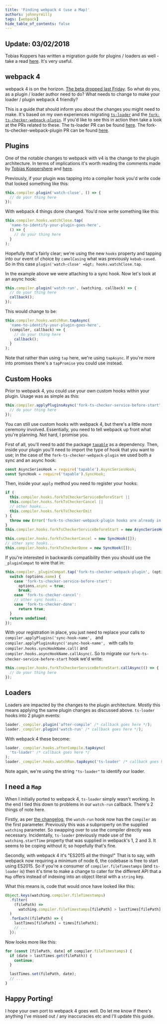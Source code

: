 ```yaml
---
title: 'Finding webpack 4 (use a Map)'
authors: johnnyreilly
tags: [webpack]
hide_table_of_contents: false
---
```


## Update: 03/02/2018

<!--truncate-->

Tobias Koppers has written a migration guide for plugins / loaders as well - take a read [here](https://medium.com/webpack/webpack-4-migration-guide-for-plugins-loaders-20a79b927202). It's very useful.

## webpack 4

webpack 4 is on the horizon. [The beta dropped last Friday](https://medium.com/webpack/webpack-4-beta-try-it-today-6b1d27d7d7e2). So what do you, as a plugin / loader author need to do? What needs to change to make your loader / plugin webpack 4 friendly?

This is a guide that should inform you about the changes you might need to make. It's based on my own experiences migrating [`ts-loader`](https://github.com/TypeStrong/ts-loader) and the [`fork-ts-checker-webpack-plugin`](https://github.com/Realytics/fork-ts-checker-webpack-plugin). If you'd like to see this in action then take a look at the PRs related to these. The ts-loader PR can be found [here](https://github.com/TypeStrong/ts-loader/pull/710). The fork-ts-checker-webpack-plugin PR can be found [here](https://github.com/Realytics/fork-ts-checker-webpack-plugin/pull/93).

## Plugins

One of the notable changes to webpack with v4 is the change to the plugin architecture. In terms of implications it's worth reading the comments made by [Tobias Koppers](https://twitter.com/wsokra)[here](https://github.com/webpack/webpack/issues/6244#issuecomment-357502113) and [here](https://github.com/webpack/webpack/issues/6064#issuecomment-349405474).

Previously, if your plugin was tapping into a compiler hook you'd write code that looked something like this:

```js
this.compiler.plugin('watch-close', () => {
  // do your thing here
});
```

With webpack 4 things done changed. You'd now write something like this:

```js
this.compiler.hooks.watchClose.tap(
  'name-to-identify-your-plugin-goes-here',
  () => {
    // do your thing here
  }
);
```

Hopefully that's fairly clear; we're using the new `hooks` property and tapping into our event of choice by `camelCasing` what was previously `kebab-cased`. So in this case `plugin('watch-close' =&gt; hooks.watchClose.tap`.

In the example above we were attaching to a sync hook. Now let's look at an async hook:

```js
this.compiler.plugin('watch-run', (watching, callback) => {
  // do your thing here
  callback();
});
```

This would change to be:

```js
this.compiler.hooks.watchRun.tapAsync(
  'name-to-identify-your-plugin-goes-here',
  (compiler, callback) => {
    // do your thing here
    callback();
  }
);
```

Note that rather than using `tap` here, we're using `tapAsync`. If you're more into promises there's a `tapPromise` you could use instead.

## Custom Hooks

Prior to webpack 4, you could use your own custom hooks within your plugin. Usage was as simple as this:

```js
this.compiler.applyPluginsAsync('fork-ts-checker-service-before-start', () => {
  // do your thing here
});
```

You can still use custom hooks with webpack 4, but there's a little more ceremony involved. Essentially, you need to tell webpack up front what you're planning. Not hard, I promise you.

First of all, you'll need to add the package [`tapable`](https://www.npmjs.com/package/tapable) as a dependency. Then, inside your plugin you'll need to import the type of hook that you want to use; in the case of the `fork-ts-checker-webpack-plugin` we used both a sync and an async hook:

```js
const AsyncSeriesHook = require('tapable').AsyncSeriesHook;
const SyncHook = require('tapable').SyncHook;
```

Then, inside your `apply` method you need to register your hooks:

```js
if (
  this.compiler.hooks.forkTsCheckerServiceBeforeStart ||
  this.compiler.hooks.forkTsCheckerCancel ||
  // other hooks...
  this.compiler.hooks.forkTsCheckerEmit
) {
  throw new Error('fork-ts-checker-webpack-plugin hooks are already in use');
}
this.compiler.hooks.forkTsCheckerServiceBeforeStart = new AsyncSeriesHook([]);

this.compiler.hooks.forkTsCheckerCancel = new SyncHook([]);
// other sync hooks...
this.compiler.hooks.forkTsCheckerDone = new SyncHook([]);
```

If you're interested in backwards compatibility then you should use the `_pluginCompat` to wire that in:

```js
this.compiler._pluginCompat.tap('fork-ts-checker-webpack-plugin', (options) => {
  switch (options.name) {
    case 'fork-ts-checker-service-before-start':
      options.async = true;
      break;
    case 'fork-ts-checker-cancel':
    // other sync hooks...
    case 'fork-ts-checker-done':
      return true;
  }
  return undefined;
});
```

With your registration in place, you just need to replace your calls to `compiler.applyPlugins('sync-hook-name', ` and `compiler.applyPluginsAsync('async-hook-name', ` with calls to `compiler.hooks.syncHookName.call(` and `compiler.hooks.asyncHookName.callAsync(`. So to migrate our `fork-ts-checker-service-before-start` hook we'd write:

```js
this.compiler.hooks.forkTsCheckerServiceBeforeStart.callAsync(() => {
  // do your thing here
});
```

## Loaders

Loaders are impacted by the changes to the plugin architecture. Mostly this means applying the same plugin changes as discussed above. `ts-loader` hooks into 2 plugin events:

```js
loader._compiler.plugin('after-compile' /* callback goes here */);
loader._compiler.plugin('watch-run' /* callback goes here */);
```

With webpack 4 these become:

```js
loader._compiler.hooks.afterCompile.tapAsync(
  'ts-loader' /* callback goes here */
);
loader._compiler.hooks.watchRun.tapAsync('ts-loader' /* callback goes here */);
```

Note again, we're using the string `"ts-loader"` to identify our loader.

## I need a `Map`

When I initially ported to webpack 4, `ts-loader` simply wasn't working. In the end I tied this down to problems in our `watch-run` callback. There's 2 things of note here.

Firstly, as per [the changelog](https://github.com/webpack/webpack/releases/tag/v4.0.0-beta.0), the `watch-run` hook now has the `Compiler` as the first parameter. Previously this was a subproperty on the supplied `watching` parameter. So swapping over to use the compiler directly was necessary. Incidentally, `ts-loader` previously made use of the `watching.startTime` property that was supplied in webpack's 1, 2 and 3. It seems to be coping without it; so hopefully that's fine.

Secondly, with webpack 4 it's "ES2015 all the things!" That is to say, with webpack now requiring a minimum of node 6, the codebase is free to start using ES2015. So if you're a consumer of `compiler.fileTimestamps` (and `ts-loader` is) then it's time to make a change to cater for the different API that a `Map` offers instead of indexing into an object literal with a `string` key.

What this means is, code that would once have looked like this:

```js
Object.keys(watching.compiler.fileTimestamps)
  .filter(
    (filePath) =>
      watching.compiler.fileTimestamps[filePath] > lastTimes[filePath]
  )
  .forEach((filePath) => {
    lastTimes[filePath] = times[filePath];
    // ...
  });
```

Now looks more like this:

```js
for (const [filePath, date] of compiler.fileTimestamps) {
  if (date > lastTimes.get(filePath)) {
    continue;
  }

  lastTimes.set(filePath, date);
  // ...
}
```

## Happy Porting!

I hope your own port to webpack 4 goes well. Do let me know if there's anything I've missed out / any inaccuracies etc and I'll update this guide.
